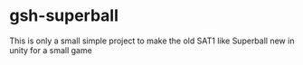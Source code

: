 # gsh-superball
This is only a small simple project to make the old SAT1 like Superball new in unity for a small game
